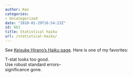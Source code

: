 ```yaml
---
author: Ken
categories:
- Uncategorized
date: "2010-01-29T16:54:23Z"
id: 661
title: Statistical haiku
url: /statistical-haiku/
---
```

See [Keisuke Hirano&#8217;s Haiku page](http://www.u.arizona.edu/~hirano/haiku.html). Here is one of my favorites:


  T-stat looks too good.  
 Use robust standard errors&#8211;  
 significance gone.

